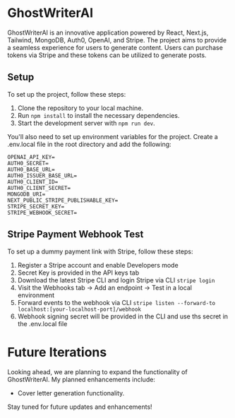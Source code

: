 # GhostWriterAI

GhostWriterAI is an innovative application powered by React, Next.js, Tailwind, MongoDB, Auth0, OpenAI, and Stripe. The project aims to provide a seamless experience for users to generate content. Users can purchase tokens via Stripe and these tokens can be utilized to generate posts.

## Setup

To set up the project, follow these steps:

1. Clone the repository to your local machine.
2. Run `npm install` to install the necessary dependencies.
3. Start the development server with `npm run dev`.

You'll also need to set up environment variables for the project. Create a .env.local file in the root directory and add the following:

```
OPENAI_API_KEY=
AUTH0_SECRET=
AUTH0_BASE_URL=
AUTH0_ISSUER_BASE_URL=
AUTH0_CLIENT_ID=
AUTH0_CLIENT_SECRET=
MONGODB_URI=
NEXT_PUBLIC_STRIPE_PUBLISHABLE_KEY=
STRIPE_SECRET_KEY=
STRIPE_WEBHOOK_SECRET=
```

## Stripe Payment Webhook Test

To set up a dummy payment link with Stripe, follow these steps:

1. Register a Stripe account and enable Developers mode
2. Secret Key is provided in the API keys tab
3. Download the latest Stripe CLI and login Stripe via CLI ``stripe login``
4. Visit the Webhooks tab -> Add an endpoint -> Test in a local environment
5. Forward events to the webhook via CLI ``stripe listen --forward-to localhost:[your-localhost-port]/webhook``
6. Webhook signing secret will be provided in the CLI and use ths secret in the .env.local file

# Future Iterations

Looking ahead, we are planning to expand the functionality of GhostWriterAI. My planned enhancements include:

-   Cover letter generation functionality.

Stay tuned for future updates and enhancements!

